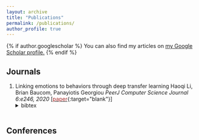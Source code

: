 ```yaml
---
layout: archive
title: "Publications"
permalink: /publications/
author_profile: true
---
```


{% if author.googlescholar %}
  You can also find my articles on <u><a href="{{author.googlescholar}}">my Google Scholar profile</a>.</u>
{% endif %}


## Journals
  1. Linking emotions to behaviors through deep transfer learning
  Haoqi Li, Brian Baucom, Panayiotis Georgiou
  <em> PeerJ Computer Science Journal 6:e246, 2020 </em>
  \[[<font color="brown">paper</font>](https://peerj.com/articles/cs-246.pdf){:target="blank"}\]
    <details> <summary>bibtex</summary>
        <br />article{li2020linking,
        <br /> &nbsp;&nbsp;&nbsp;&nbsp;&nbsp;title={Linking emotions to behaviors through deep transfer learning},
        <br /> &nbsp;&nbsp;&nbsp;&nbsp;&nbsp;author={Li, Haoqi and Baucom, Brian and Georgiou, Panayiotis},
        <br /> &nbsp;&nbsp;&nbsp;&nbsp;&nbsp;journal={PeerJ Computer Science},
        <br /> &nbsp;&nbsp;&nbsp;&nbsp;&nbsp;volume={6},
        <br /> &nbsp;&nbsp;&nbsp;&nbsp;&nbsp;pages={e246},
        <br /> &nbsp;&nbsp;&nbsp;&nbsp;&nbsp;year={2020},
        <br /> &nbsp;&nbsp;&nbsp;&nbsp;&nbsp;year={2020},
        <br /> &nbsp;&nbsp;&nbsp;&nbsp;&nbsp;publisher={PeerJ Inc.}
        <br />}
    </details>
&nbsp;

## Conferences

